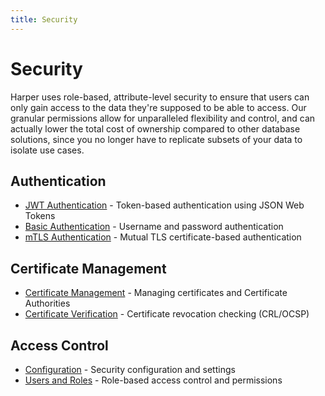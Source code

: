 ```yaml
---
title: Security
---
```


# Security

Harper uses role-based, attribute-level security to ensure that users can only gain access to the data they're supposed to be able to access. Our granular permissions allow for unparalleled flexibility and control, and can actually lower the total cost of ownership compared to other database solutions, since you no longer have to replicate subsets of your data to isolate use cases.

## Authentication

- [JWT Authentication](security/jwt-auth) - Token-based authentication using JSON Web Tokens
- [Basic Authentication](security/basic-auth) - Username and password authentication
- [mTLS Authentication](security/mtls-auth) - Mutual TLS certificate-based authentication

## Certificate Management

- [Certificate Management](security/certificate-management) - Managing certificates and Certificate Authorities
- [Certificate Verification](security/certificate-verification) - Certificate revocation checking (CRL/OCSP)

## Access Control

- [Configuration](security/configuration) - Security configuration and settings
- [Users and Roles](security/users-and-roles) - Role-based access control and permissions
